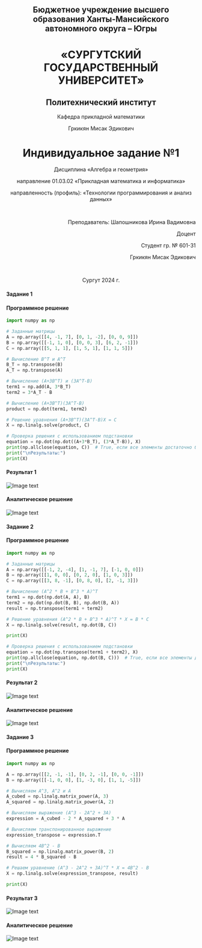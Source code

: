 <h2 style="text-align: center;">Бюджетное учреждение высшего образования Ханты-Мансийского автономного округа – Югры</h2>

<h1 style="text-align: center;">«СУРГУТСКИЙ ГОСУДАРСТВЕННЫЙ УНИВЕРСИТЕТ»</h1>

<h2 style="text-align: center;">Политехнический институт</h2>

<p style="text-align: center;">Кафедра прикладной математики</p>

<p style="text-align: center;">Гркикян Мисак Эдикович</p>

<h1 style="text-align: center;">Индивидуальное задание №1</h1>

<p style="text-align: center;">Дисциплина «Алгебра и геометрия»</p>

<p style="text-align: center;">направление 01.03.02 «Прикладная математика и информатика»</p>

<p style="text-align: center;">направленность (профиль): «Технологии программирования и анализ данных»</p>

<pre>

</pre>

<p style="text-align: right;">Преподаватель: Шапошникова Ирина Вадимовна  </p>

<p style="text-align: right;">Доцент</p>

<p style="text-align: right;">Студент гр. № 601-31</p>

<p style="text-align: right;">Гркикян Мисак Эдикович</p>

<pre>

</pre>

<p style="text-align: center;">Сургут 2024 г.</p>



#### Задание 1 

#### Программное решение 

```python
import numpy as np

# Заданные матрицы
A = np.array([[4, -1, 7], [0, 1, -2], [0, 0, 9]])
B = np.array([[-1, 1, 0], [0, 0, 3], [6, 2, -1]])
C = np.array([[5, 1, 1], [1, 5, 1], [1, 1, 5]])

# Вычисление B^T и A^T
B_T = np.transpose(B)
A_T = np.transpose(A)

# Вычисление (A+3B^T) и (3A^T-B)
term1 = np.add(A, 3*B_T)
term2 = 3*A_T - B

# Вычисление (A+3B^T)(3A^T-B)
product = np.dot(term1, term2)

# Решение уравнения (A+3B^T)(3A^T-B)X = C
X = np.linalg.solve(product, C)

# Проверка решения с использованием подстановки
equation = np.dot(np.dot((A+3*B_T), (3*A_T-B)), X)
print(np.allclose(equation, C))  # True, если все элементы достаточно близки 
print("\nРезультаты:")
print(X)
```
#### Результат 1

![Image text](результат1.png)

#### Аналитическое решение 

![Image text](1.jpg)

#### Задание 2

#### Программное решение 

```python
import numpy as np

# Заданные матрицы
A = np.array([[-1, 2, -4], [1, -1, 7], [-1, 0, 0]])
B = np.array([[1, 0, 0], [0, 2, 0], [1, 0, 3]])
C = np.array([[3, 8, -1], [0, 8, 0], [2, -1, 3]])

# Вычисление (A^2 * B + B^3 * A)^T
term1 = np.dot(np.dot(A, A), B)
term2 = np.dot(np.dot(B, B), np.dot(B, A))
result = np.transpose(term1 + term2)

# Решение уравнения (A^2 * B + B^3 * A)^T * X = B * C
X = np.linalg.solve(result, np.dot(B, C))

print(X)

# Проверка решения с использованием подстановки
equation = np.dot(np.transpose(term1 + term2), X)
print(np.allclose(equation, np.dot(B, C)))  # True, если все элементы достаточно близки 
print("\nРезультаты:")
print(X)
```

#### Результат 2

![Image text](результат2.png)

#### Аналитическое решение 

![Image text](2.jpg)

#### Задание 3

#### Программное решение 

```python
import numpy as np

A = np.array([[2, -1, -1], [0, 2, -1], [0, 0, -1]])
B = np.array([[-1, 0, 0], [1, -3, 0], [1, 1, -5]])

# Вычисляем A^3, A^2 и A
A_cubed = np.linalg.matrix_power(A, 3)
A_squared = np.linalg.matrix_power(A, 2)

# Вычисляем выражение (A^3 - 2A^2 + 3A)
expression = A_cubed - 2 * A_squared + 3 * A

# Вычисляем транспонированное выражение
expression_transpose = expression.T

# Вычисляем 4B^2 - B
B_squared = np.linalg.matrix_power(B, 2)
result = 4 * B_squared - B

# Решаем уравнение (A^3 - 2A^2 + 3A)^T * X = 4B^2 - B
X = np.linalg.solve(expression_transpose, result)

print(X)
```

#### Результат 3

![Image text](результат3.png)

#### Аналитическое решение 

![Image text](3.jpg)